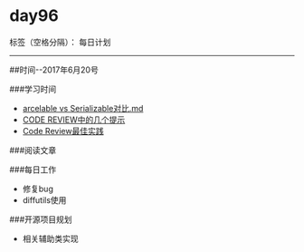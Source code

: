 # day96

标签（空格分隔）： 每日计划

---
##时间--2017年6月20号

###学习时间<br>
* [arcelable vs Serializable对比.md][1]
* [CODE REVIEW中的几个提示][2]
* [Code Review最佳实践][3]

###阅读文章<br>


###每日工作<br>
* 修复bug
* diffutils使用

###开源项目规划
* 相关辅助类实现



  [1]: https://github.com/hehonghui/android-tech-frontier/blob/master/issue-48/Parcelable%20vs%20Serializable%E5%AF%B9%E6%AF%94.md
  [2]: http://coolshell.cn/articles/1302.html
  [3]: https://github.com/hehonghui/android-tech-frontier/blob/master/issue-11/Code%20Review%E6%9C%80%E4%BD%B3%E5%AE%9E%E8%B7%B5.md
